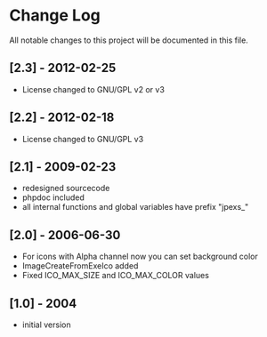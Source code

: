 # Change Log
All notable changes to this project will be documented in this file.

## [2.3] - 2012-02-25
 - License changed to GNU/GPL v2 or v3

## [2.2] - 2012-02-18
 - License changed to GNU/GPL v3

## [2.1] - 2009-02-23
  - redesigned sourcecode
  - phpdoc included
  - all internal functions and global variables have prefix "jpexs_"

## [2.0] - 2006-06-30
 - For icons with Alpha channel now you can set background color
 - ImageCreateFromExeIco added
 - Fixed ICO_MAX_SIZE and ICO_MAX_COLOR values

## [1.0] - 2004
 - initial version
